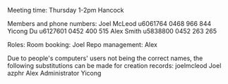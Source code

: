 Meeting time: Thursday 1-2pm Hancock

Members and phone numbers:
    Joel McLeod     u6061764    0468 966 844
    Yicong Du       u6127601    0452 400 515
    Alex Smith      u5838800    0452 263 265

Roles:
    Room booking:       Joel
    Repo management:    Alex

Due to people's computers' users not being the correct names, the following substitutions can be made for
    creation records:
    joelmcleod      Joel
    azphr           Alex
    Administrator   Yicong